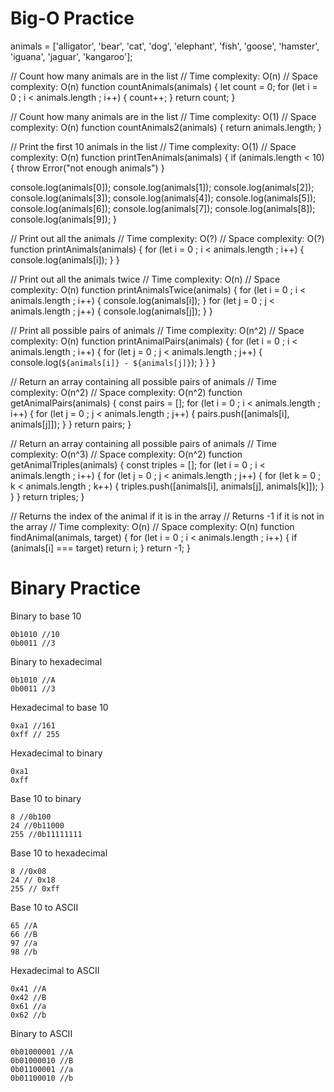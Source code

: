 # Big-O Practice

animals = ['alligator', 'bear', 'cat', 'dog', 'elephant', 'fish', 'goose', 'hamster', 'iguana', 'jaguar', 'kangaroo'];

// Count how many animals are in the list
// Time complexity: O(n)
// Space complexity: O(n)
function countAnimals(animals) {
  let count = 0;
  for (let i = 0 ; i < animals.length ; i++) {
    count++;
  }
  return count;
}

// Count how many animals are in the list
// Time complexity: O(1)
// Space complexity: O(n)
function countAnimals2(animals) {
  return animals.length;
}

// Print the first 10 animals in the list
// Time complexity: O(1)
// Space complexity: O(n)
function printTenAnimals(animals) {
  if (animals.length < 10) {
    throw Error("not enough animals")
  }

  console.log(animals[0]);
  console.log(animals[1]);
  console.log(animals[2]);
  console.log(animals[3]);
  console.log(animals[4]);
  console.log(animals[5]);
  console.log(animals[6]);
  console.log(animals[7]);
  console.log(animals[8]);
  console.log(animals[9]);
}

// Print out all the animals
// Time complexity: O(?)
// Space complexity: O(?)
function printAnimals(animals) {
  for (let i = 0 ; i < animals.length ; i++) {
    console.log(animals[i]);
  }
}

// Print out all the animals twice
// Time complexity: O(n)
// Space complexity: O(n)
function printAnimalsTwice(animals) {
  for (let i = 0 ; i < animals.length ; i++) {
    console.log(animals[i]);
  }
  for (let j = 0 ; j < animals.length ; j++) {
    console.log(animals[j]);
  }
}

// Print all possible pairs of animals
// Time complexity: O(n^2)
// Space complexity: O(n)
function printAnimalPairs(animals) {
  for (let i = 0 ; i < animals.length ; i++) {
    for (let j = 0 ; j < animals.length ; j++) {
      console.log(`${animals[i]} - ${animals[j]}`);
    }
  }
}

// Return an array containing all possible pairs of animals
// Time complexity: O(n^2)
// Space complexity: O(n^2)
function getAnimalPairs(animals) {
  const pairs = [];
  for (let i = 0 ; i < animals.length ; i++) {
    for (let j = 0 ; j < animals.length ; j++) {
      pairs.push([animals[i], animals[j]]);
    }
  }
  return pairs;
}


// Return an array containing all possible pairs of animals
// Time complexity: O(n^3)
// Space complexity: O(n^2)
function getAnimalTriples(animals) {
  const triples = [];
  for (let i = 0 ; i < animals.length ; i++) {
    for (let j = 0 ; j < animals.length ; j++) {
      for (let k = 0 ; k < animals.length ; k++) {
        triples.push([animals[i], animals[j], animals[k]]);
      }
    }
  }
  return triples;
}

// Returns the index of the animal if it is in the array
// Returns -1 if it is not in the array
// Time complexity: O(n)
// Space complexity: O(n)
function findAnimal(animals, target) {
  for (let i = 0 ; i < animals.length ; i++) {
    if (animals[i] === target) return i;
  }
  return -1;
}

# Binary Practice

Binary to base 10

    0b1010 //10
    0b0011 //3

Binary to hexadecimal

    0b1010 //A
    0b0011 //3

Hexadecimal to base 10

    0xa1 //161
    0xff // 255

Hexadecimal to binary

    0xa1
    0xff

Base 10 to binary

    8 //0b100
    24 //0b11000
    255 //0b11111111

Base 10 to hexadecimal

    8 //0x08
    24 // 0x18
    255 // 0xff

Base 10 to ASCII

    65 //A
    66 //B
    97 //a
    98 //b

Hexadecimal to ASCII

    0x41 //A
    0x42 //B
    0x61 //a
    0x62 //b

Binary to ASCII

    0b01000001 //A
    0b01000010 //B
    0b01100001 //a
    0b01100010 //b
